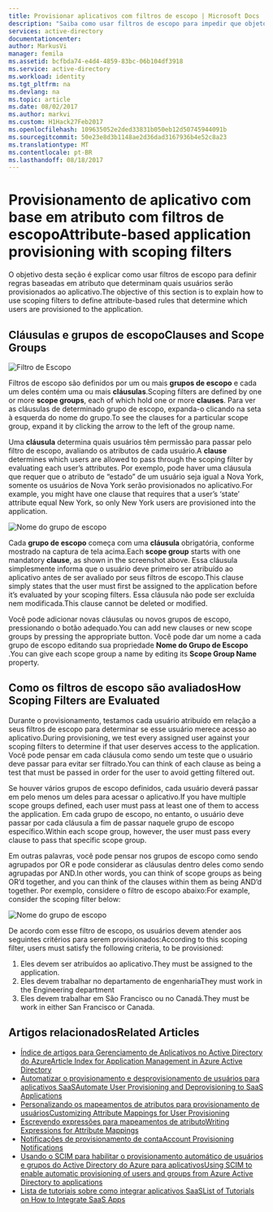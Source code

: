 ```yaml
---
title: Provisionar aplicativos com filtros de escopo | Microsoft Docs
description: "Saiba como usar filtros de escopo para impedir que objetos em aplicativos, que dão suporte a provisionamento automatizado de usuários, sejam provisionados, caso um objeto não satisfaça suas necessidades de negócios."
services: active-directory
documentationcenter: 
author: MarkusVi
manager: femila
ms.assetid: bcfbda74-e4d4-4859-83bc-06b104df3918
ms.service: active-directory
ms.workload: identity
ms.tgt_pltfrm: na
ms.devlang: na
ms.topic: article
ms.date: 08/02/2017
ms.author: markvi
ms.custom: H1Hack27Feb2017
ms.openlocfilehash: 109635052e2ded33831b050eb12d50745944091b
ms.sourcegitcommit: 50e23e8d3b1148ae2d36dad3167936b4e52c8a23
ms.translationtype: MT
ms.contentlocale: pt-BR
ms.lasthandoff: 08/18/2017
---
```

# <a name="attribute-based-application-provisioning-with-scoping-filters"></a><span data-ttu-id="b5850-103">Provisionamento de aplicativo com base em atributo com filtros de escopo</span><span class="sxs-lookup"><span data-stu-id="b5850-103">Attribute-based application provisioning with scoping filters</span></span>
<span data-ttu-id="b5850-104">O objetivo desta seção é explicar como usar filtros de escopo para definir regras baseadas em atributo que determinam quais usuários serão provisionados ao aplicativo.</span><span class="sxs-lookup"><span data-stu-id="b5850-104">The objective of this section is to explain how to use scoping filters to define attribute-based rules that determine which users are provisioned to the application.</span></span>

## <a name="clauses-and-scope-groups"></a><span data-ttu-id="b5850-105">Cláusulas e grupos de escopo</span><span class="sxs-lookup"><span data-stu-id="b5850-105">Clauses and Scope Groups</span></span>
![Filtro de Escopo][1] 

<span data-ttu-id="b5850-107">Filtros de escopo são definidos por um ou mais **grupos de escopo** e cada um deles contém uma ou mais **cláusulas**.</span><span class="sxs-lookup"><span data-stu-id="b5850-107">Scoping filters are defined by one or more **scope groups**, each of which hold one or more **clauses**.</span></span> <span data-ttu-id="b5850-108">Para ver as cláusulas de determinado grupo de escopo, expanda-o clicando na seta à esquerda do nome do grupo.</span><span class="sxs-lookup"><span data-stu-id="b5850-108">To see the clauses for a particular scope group, expand it by clicking the arrow to the left of the group name.</span></span>

<span data-ttu-id="b5850-109">Uma **cláusula** determina quais usuários têm permissão para passar pelo filtro de escopo, avaliando os atributos de cada usuário.</span><span class="sxs-lookup"><span data-stu-id="b5850-109">A **clause** determines which users are allowed to pass through the scoping filter by evaluating each user’s attributes.</span></span> <span data-ttu-id="b5850-110">Por exemplo, pode haver uma cláusula que requer que o atributo de “estado” de um usuário seja igual a Nova York, somente os usuários de Nova York serão provisionados no aplicativo.</span><span class="sxs-lookup"><span data-stu-id="b5850-110">For example, you might have one clause that requires that a user’s ‘state’ attribute equal New York, so only New York users are provisioned into the application.</span></span>

![Nome do grupo de escopo][2] 

<span data-ttu-id="b5850-112">Cada **grupo de escopo** começa com uma **cláusula** obrigatória, conforme mostrado na captura de tela acima.</span><span class="sxs-lookup"><span data-stu-id="b5850-112">Each **scope group** starts with one mandatory **clause**, as shown in the screenshot above.</span></span> <span data-ttu-id="b5850-113">Essa cláusula simplesmente informa que o usuário deve primeiro ser atribuído ao aplicativo antes de ser avaliado por seus filtros de escopo.</span><span class="sxs-lookup"><span data-stu-id="b5850-113">This clause simply states that the user must first be assigned to the application before it’s evaluated by your scoping filters.</span></span> <span data-ttu-id="b5850-114">Essa cláusula não pode ser excluída nem modificada.</span><span class="sxs-lookup"><span data-stu-id="b5850-114">This clause cannot be deleted or modified.</span></span>

<span data-ttu-id="b5850-115">Você pode adicionar novas cláusulas ou novos grupos de escopo, pressionando o botão adequado.</span><span class="sxs-lookup"><span data-stu-id="b5850-115">You can add new clauses or new scope groups by pressing the appropriate button.</span></span> <span data-ttu-id="b5850-116">Você pode dar um nome a cada grupo de escopo editando sua propriedade **Nome do Grupo de Escopo** .</span><span class="sxs-lookup"><span data-stu-id="b5850-116">You can give each scope group a name by editing its **Scope Group Name** property.</span></span>

## <a name="how-scoping-filters-are-evaluated"></a><span data-ttu-id="b5850-117">Como os filtros de escopo são avaliados</span><span class="sxs-lookup"><span data-stu-id="b5850-117">How Scoping Filters are Evaluated</span></span>
<span data-ttu-id="b5850-118">Durante o provisionamento, testamos cada usuário atribuído em relação a seus filtros de escopo para determinar se esse usuário merece acesso ao aplicativo.</span><span class="sxs-lookup"><span data-stu-id="b5850-118">During provisioning, we test every assigned user against your scoping filters to determine if that user deserves access to the application.</span></span> <span data-ttu-id="b5850-119">Você pode pensar em cada cláusula como sendo um teste que o usuário deve passar para evitar ser filtrado.</span><span class="sxs-lookup"><span data-stu-id="b5850-119">You can think of each clause as being a test that must be passed in order for the user to avoid getting filtered out.</span></span> 

<span data-ttu-id="b5850-120">Se houver vários grupos de escopo definidos, cada usuário deverá passar em pelo menos um deles para acessar o aplicativo.</span><span class="sxs-lookup"><span data-stu-id="b5850-120">If you have multiple scope groups defined, each user must pass at least one of them to access the application.</span></span> <span data-ttu-id="b5850-121">Em cada grupo de escopo, no entanto, o usuário deve passar por cada cláusula a fim de passar naquele grupo de escopo específico.</span><span class="sxs-lookup"><span data-stu-id="b5850-121">Within each scope group, however, the user must pass every clause to pass that specific scope group.</span></span> 

<span data-ttu-id="b5850-122">Em outras palavras, você pode pensar nos grupos de escopo como sendo agrupados por OR e pode considerar as cláusulas dentro deles como sendo agrupadas por AND.</span><span class="sxs-lookup"><span data-stu-id="b5850-122">In other words, you can think of scope groups as being OR’d together, and you can think of the clauses within them as being AND’d together.</span></span> <span data-ttu-id="b5850-123">Por exemplo, considere o filtro de escopo abaixo:</span><span class="sxs-lookup"><span data-stu-id="b5850-123">For example, consider the scoping filter below:</span></span>

![Nome do grupo de escopo][3]  

<span data-ttu-id="b5850-125">De acordo com esse filtro de escopo, os usuários devem atender aos seguintes critérios para serem provisionados:</span><span class="sxs-lookup"><span data-stu-id="b5850-125">According to this scoping filter, users must satisfy the following criteria, to be provisioned:</span></span>

1. <span data-ttu-id="b5850-126">Eles devem ser atribuídos ao aplicativo.</span><span class="sxs-lookup"><span data-stu-id="b5850-126">They must be assigned to the application.</span></span>
2. <span data-ttu-id="b5850-127">Eles devem trabalhar no departamento de engenharia</span><span class="sxs-lookup"><span data-stu-id="b5850-127">They must work in the Engineering department</span></span>
3. <span data-ttu-id="b5850-128">Eles devem trabalhar em São Francisco ou no Canadá.</span><span class="sxs-lookup"><span data-stu-id="b5850-128">They must be work in either San Francisco or Canada.</span></span>

## <a name="related-articles"></a><span data-ttu-id="b5850-129">Artigos relacionados</span><span class="sxs-lookup"><span data-stu-id="b5850-129">Related Articles</span></span>
* [<span data-ttu-id="b5850-130">Índice de artigos para Gerenciamento de Aplicativos no Active Directory do Azure</span><span class="sxs-lookup"><span data-stu-id="b5850-130">Article Index for Application Management in Azure Active Directory</span></span>](active-directory-apps-index.md)
* [<span data-ttu-id="b5850-131">Automatizar o provisionamento e desprovisionamento de usuários para aplicativos SaaS</span><span class="sxs-lookup"><span data-stu-id="b5850-131">Automate User Provisioning and Deprovisioning to SaaS Applications</span></span>](active-directory-saas-app-provisioning.md)
* [<span data-ttu-id="b5850-132">Personalizando os mapeamentos de atributos para provisionamento de usuários</span><span class="sxs-lookup"><span data-stu-id="b5850-132">Customizing Attribute Mappings for User Provisioning</span></span>](active-directory-saas-customizing-attribute-mappings.md)
* [<span data-ttu-id="b5850-133">Escrevendo expressões para mapeamentos de atributo</span><span class="sxs-lookup"><span data-stu-id="b5850-133">Writing Expressions for Attribute Mappings</span></span>](active-directory-saas-writing-expressions-for-attribute-mappings.md)
* [<span data-ttu-id="b5850-134">Notificações de provisionamento de conta</span><span class="sxs-lookup"><span data-stu-id="b5850-134">Account Provisioning Notifications</span></span>](active-directory-saas-account-provisioning-notifications.md)
* [<span data-ttu-id="b5850-135">Usando o SCIM para habilitar o provisionamento automático de usuários e grupos do Active Directory do Azure para aplicativos</span><span class="sxs-lookup"><span data-stu-id="b5850-135">Using SCIM to enable automatic provisioning of users and groups from Azure Active Directory to applications</span></span>](active-directory-scim-provisioning.md)
* [<span data-ttu-id="b5850-136">Lista de tutoriais sobre como integrar aplicativos SaaS</span><span class="sxs-lookup"><span data-stu-id="b5850-136">List of Tutorials on How to Integrate SaaS Apps</span></span>](active-directory-saas-tutorial-list.md)

<!--Image references-->
[1]: ./media/active-directory-saas-scoping-filters/ic782811.png
[2]: ./media/active-directory-saas-scoping-filters/ic782812.png
[3]: ./media/active-directory-saas-scoping-filters/ic782813.png
